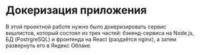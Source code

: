 # Докеризация приложения

В этой проектной работе нужно было докеризировать сервис вишлистов, который состоял из трех частей: бэкенд-сервиса на Node.js, БД (PostrgreSQL) и фронтенда на React (раздаётся nginx), а затем развернуть его в Яндекс Облаке.
